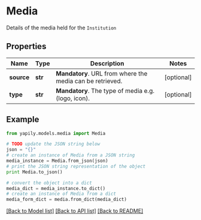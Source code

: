 # Media

Details of the media held for the `Institution`

## Properties
Name | Type | Description | Notes
------------ | ------------- | ------------- | -------------
**source** | **str** | __Mandatory__. URL from where the media can be retrieved. | [optional] 
**type** | **str** | __Mandatory__. The type of media e.g. (logo, icon). | [optional] 

## Example

```python
from yapily.models.media import Media

# TODO update the JSON string below
json = "{}"
# create an instance of Media from a JSON string
media_instance = Media.from_json(json)
# print the JSON string representation of the object
print Media.to_json()

# convert the object into a dict
media_dict = media_instance.to_dict()
# create an instance of Media from a dict
media_form_dict = media.from_dict(media_dict)
```
[[Back to Model list]](../README.md#documentation-for-models) [[Back to API list]](../README.md#documentation-for-api-endpoints) [[Back to README]](../README.md)



